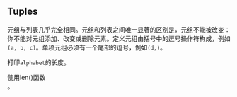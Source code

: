 ## Tuples

元组与列表几乎完全相同。元组和列表之间唯一显著的区别是，元组不能被改变：你不能对元组添加、改变或删除元素。定义元组由括号中的逗号操作符构成，例如`(a, b, c)`。单项元组必须有一个尾部的逗号，例如`(d,)`。 
  
打印`alphabet`的长度。 

<div class='hint'>使用len()函数</div>。
